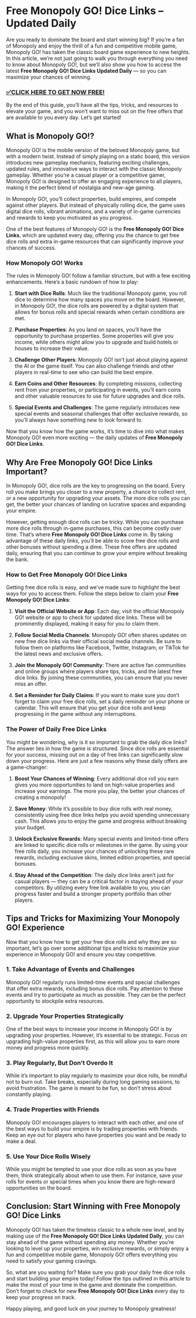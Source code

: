 # Free Monopoly GO! Dice Links – Updated Daily

Are you ready to dominate the board and start winning big? If you’re a fan of Monopoly and enjoy the thrill of a fun and competitive mobile game, Monopoly GO! has taken the classic board game experience to new heights. In this article, we’re not just going to walk you through everything you need to know about Monopoly GO!, but we’ll also show you how to access the latest **Free Monopoly GO! Dice Links Updated Daily** — so you can maximize your chances of winning.

### [✅CLICK HERE TO GET NOW FREE!](https://freeforyou.xyz/monopoly/go/)

By the end of this guide, you’ll have all the tips, tricks, and resources to elevate your game, and you won’t want to miss out on the free offers that are available to you every day. Let’s get started!

## What is Monopoly GO!?

Monopoly GO! is the mobile version of the beloved Monopoly game, but with a modern twist. Instead of simply playing on a static board, this version introduces new gameplay mechanics, featuring exciting challenges, updated rules, and innovative ways to interact with the classic Monopoly gameplay. Whether you’re a casual player or a competitive gamer, Monopoly GO! is designed to offer an engaging experience to all players, making it the perfect blend of nostalgia and new-age gaming.

In Monopoly GO!, you’ll collect properties, build empires, and compete against other players. But instead of physically rolling dice, the game uses digital dice rolls, vibrant animations, and a variety of in-game currencies and rewards to keep you motivated as you progress.

One of the best features of Monopoly GO! is the **Free Monopoly GO! Dice Links**, which are updated every day, offering you the chance to get free dice rolls and extra in-game resources that can significantly improve your chances of success.

### How Monopoly GO! Works

The rules in Monopoly GO! follow a familiar structure, but with a few exciting enhancements. Here’s a basic rundown of how to play:

1. **Start with Dice Rolls**: Much like the traditional Monopoly game, you roll dice to determine how many spaces you move on the board. However, in Monopoly GO!, the dice rolls are powered by a digital system that allows for bonus rolls and special rewards when certain conditions are met.

2. **Purchase Properties**: As you land on spaces, you’ll have the opportunity to purchase properties. Some properties will give you income, while others might allow you to upgrade and build hotels or houses to increase their value.

3. **Challenge Other Players**: Monopoly GO! isn’t just about playing against the AI or the game itself. You can also challenge friends and other players in real-time to see who can build the best empire.

4. **Earn Coins and Other Resources**: By completing missions, collecting rent from your properties, or participating in events, you’ll earn coins and other valuable resources to use for future upgrades and dice rolls.

5. **Special Events and Challenges**: The game regularly introduces new special events and seasonal challenges that offer exclusive rewards, so you’ll always have something new to look forward to.

Now that you know how the game works, it’s time to dive into what makes Monopoly GO! even more exciting — the daily updates of **Free Monopoly GO! Dice Links**.

## Why Are Free Monopoly GO! Dice Links Important?

In Monopoly GO!, dice rolls are the key to progressing on the board. Every roll you make brings you closer to a new property, a chance to collect rent, or a new opportunity for upgrading your assets. The more dice rolls you can get, the better your chances of landing on lucrative spaces and expanding your empire.

However, getting enough dice rolls can be tricky. While you can purchase more dice rolls through in-game purchases, this can become costly over time. That’s where **Free Monopoly GO! Dice Links** come in. By taking advantage of these daily links, you’ll be able to score free dice rolls and other bonuses without spending a dime. These free offers are updated daily, ensuring that you can continue to grow your empire without breaking the bank.

### How to Get Free Monopoly GO! Dice Links

Getting free dice rolls is easy, and we’ve made sure to highlight the best ways for you to access them. Follow the steps below to claim your **Free Monopoly GO! Dice Links**:

1. **Visit the Official Website or App**: Each day, visit the official Monopoly GO! website or app to check for updated dice links. These will be prominently displayed, making it easy for you to claim them.

2. **Follow Social Media Channels**: Monopoly GO! often shares updates on new free dice links via their official social media channels. Be sure to follow them on platforms like Facebook, Twitter, Instagram, or TikTok for the latest news and exclusive offers.

3. **Join the Monopoly GO! Community**: There are active fan communities and online groups where players share tips, tricks, and the latest free dice links. By joining these communities, you can ensure that you never miss an offer.

4. **Set a Reminder for Daily Claims**: If you want to make sure you don’t forget to claim your free dice rolls, set a daily reminder on your phone or calendar. This will ensure that you get your dice rolls and keep progressing in the game without any interruptions.

### The Power of Daily Free Dice Links

You might be wondering, why is it so important to grab the daily dice links? The answer lies in how the game is structured. Since dice rolls are essential for your success, missing out on a day of free links can significantly slow down your progress. Here are just a few reasons why these daily offers are a game-changer:

1. **Boost Your Chances of Winning**: Every additional dice roll you earn gives you more opportunities to land on high-value properties and increase your earnings. The more you play, the better your chances of creating a monopoly!

2. **Save Money**: While it’s possible to buy dice rolls with real money, consistently using free dice links helps you avoid spending unnecessary cash. This allows you to enjoy the game and progress without breaking your budget.

3. **Unlock Exclusive Rewards**: Many special events and limited-time offers are linked to specific dice rolls or milestones in the game. By using your free rolls daily, you increase your chances of unlocking these rare rewards, including exclusive skins, limited edition properties, and special bonuses.

4. **Stay Ahead of the Competition**: The daily dice links aren’t just for casual players — they can be a critical factor in staying ahead of your competitors. By utilizing every free link available to you, you can progress faster and build a stronger property portfolio than other players.

## Tips and Tricks for Maximizing Your Monopoly GO! Experience

Now that you know how to get your free dice rolls and why they are so important, let’s go over some additional tips and tricks to maximize your experience in Monopoly GO! and ensure you stay competitive.

### 1. **Take Advantage of Events and Challenges**

Monopoly GO! regularly runs limited-time events and special challenges that offer extra rewards, including bonus dice rolls. Pay attention to these events and try to participate as much as possible. They can be the perfect opportunity to stockpile extra resources.

### 2. **Upgrade Your Properties Strategically**

One of the best ways to increase your income in Monopoly GO! is by upgrading your properties. However, it’s essential to be strategic. Focus on upgrading high-value properties first, as this will allow you to earn more money and progress more quickly.

### 3. **Play Regularly, But Don’t Overdo It**

While it’s important to play regularly to maximize your dice rolls, be mindful not to burn out. Take breaks, especially during long gaming sessions, to avoid frustration. The game is meant to be fun, so don’t stress about constantly playing.

### 4. **Trade Properties with Friends**

Monopoly GO! encourages players to interact with each other, and one of the best ways to build your empire is by trading properties with friends. Keep an eye out for players who have properties you want and be ready to make a deal.

### 5. **Use Your Dice Rolls Wisely**

While you might be tempted to use your dice rolls as soon as you have them, think strategically about when to use them. For instance, save your rolls for events or special times when you know there are high-reward opportunities on the board.

## Conclusion: Start Winning with Free Monopoly GO! Dice Links

Monopoly GO! has taken the timeless classic to a whole new level, and by making use of the **Free Monopoly GO! Dice Links Updated Daily**, you can stay ahead of the game without spending any money. Whether you’re looking to level up your properties, win exclusive rewards, or simply enjoy a fun and competitive mobile game, Monopoly GO! offers everything you need to satisfy your gaming cravings.

So, what are you waiting for? Make sure you grab your daily free dice rolls and start building your empire today! Follow the tips outlined in this article to make the most of your time in the game and dominate the competition. Don’t forget to check for new **Free Monopoly GO! Dice Links** every day to keep your progress on track.

Happy playing, and good luck on your journey to Monopoly greatness!
